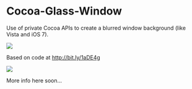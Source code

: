 Cocoa-Glass-Window
==================

Use of private Cocoa APIs to create a blurred window background (like Vista and iOS 7).

<img src="http://dribbble.s3.amazonaws.com/users/344010/screenshots/1178098/glass.png">

Based on code at http://bit.ly/1aDE4g

<img src="https://dl-web.dropbox.com/get/Public/Photo%20Jul%2031%2C%2011%2059%2014%20AM.png?w=AABgXq02PPnScqy5D1S7lrre7rTXtzkSQARg2jIG3jVi6w">

More info here soon...
